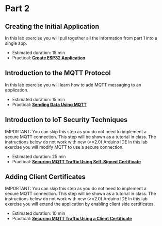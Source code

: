 # Part 2

## Creating the Initial Application

In this lab exercise you will pull together all the information from part 1 into a single app.

- Estimated duration: 15 min
- Practical: [**Create ESP32 Application**](APP.md)

## Introduction to the MQTT Protocol

In this lab exercise you will learn how to add MQTT messaging to an application.

- Estimated duration: 15 min
- Practical: [**Sending Data Using MQTT**](MQTT.md)

## Introduction to IoT Security Techniques
IMPORTANT: You can skip this step as you do not need to implement a secure MQTT connection.
This step will be shown as a tutorial in class.
The instructions below do not work with new (>=2.0) Arduino IDE
In this lab exercise you will modify MQTT to use a secure connection.

- Estimated duration: 25 min
- Practical: [**Securing MQTT Traffic Using Self-Signed Certificate**](CERT1.md)

## Adding Client Certificates
IMPORTANT: You can skip this step as you do not need to implement a secure MQTT connection.
This step will be shown as a tutorial in class.
The instructions below do not work with new (>=2.0) Arduino IDE
In this lab exercise you will extend the application by enabling client side certificates.

- Estimated duration: 10 min
- Practical: [**Securing MQTT Traffic Using a Client Certificate**](CERT2.md)

